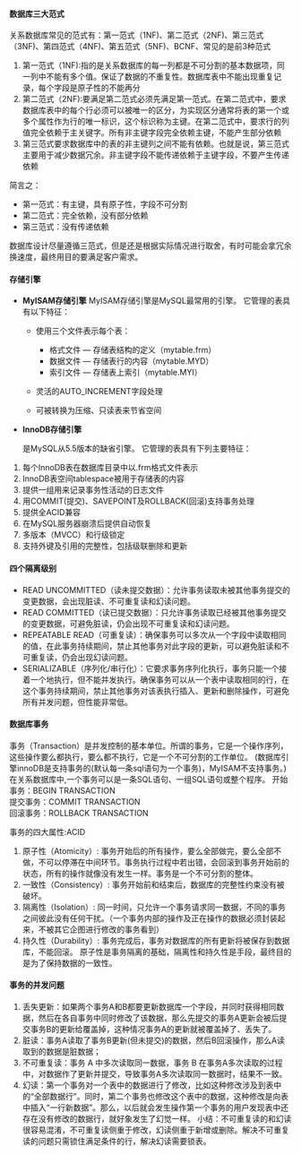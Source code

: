 #### 数据库三大范式

关系数据库常见的范式有：第一范式（1NF)、第二范式（2NF)、第三范式（3NF)、第四范式（4NF)、第五范式（5NF)、BCNF、常见的是前3种范式

1. 第一范式（1NF):指的是关系数据库的每一列都是不可分割的基本数据项，同一列中不能有多个值。保证了数据的不重复性。数据库表中不能出现重复记录，每个字段是原子性的不能再分
2. 第二范式（2NF):要满足第二范式必须先满足第一范式。在第二范式中，要求数据库表中的每个行必须可以被唯一的区分，为实现区分通常将表的第一个或多个属性作为行的唯一标识，这个标识称为主键。在第二范式中，要求行的列值完全依赖于主关键字。所有非主键字段完全依赖主键，不能产生部分依赖
3. 第三范式要求数据库中的表的非主键列之间不能有依赖。也就是说，第三范式主要用于减少数据冗余。非主键字段不能传递依赖于主键字段，不要产生传递依赖

简言之：

+ 第一范式：有主键，具有原子性，字段不可分割
+ 第二范式：完全依赖，没有部分依赖
+ 第三范式：没有传递依赖

数据库设计尽量遵循三范式，但是还是根据实际情况进行取舍，有时可能会拿冗余换速度，最终用目的要满足客户需求。

#### 存储引擎

- **MyISAM存储引擎**
  MyISAM存储引擎是MySQL最常用的引擎。
  它管理的表具有以下特征：

  - 使用三个文件表示每个表：
    - 格式文件 — 存储表结构的定义（mytable.frm）
    - 数据文件 — 存储表行的内容（mytable.MYD）
    - 索引文件 — 存储表上索引（mytable.MYI）

  - 灵活的AUTO_INCREMENT字段处理
  - 可被转换为压缩、只读表来节省空间

- **InnoDB存储引擎**

  是MySQL从5.5版本的缺省引擎。
  它管理的表具有下列主要特征：

1. 每个InnoDB表在数据库目录中以.frm格式文件表示
2. InnoDB表空间tablespace被用于存储表的内容
3. 提供一组用来记录事务性活动的日志文件
4. 用COMMIT(提交)、SAVEPOINT及ROLLBACK(回滚)支持事务处理
5. 提供全ACID兼容
6. 在MySQL服务器崩溃后提供自动恢复
7. 多版本（MVCC）和行级锁定
8. 支持外键及引用的完整性，包括级联删除和更新

#### 四个隔离级别
- READ UNCOMMITTED（读未提交数据）：允许事务读取未被其他事务提交的变更数据，会出现脏读、不可重复读和幻读问题。
- READ COMMITTED（读已提交数据）：只允许事务读取已经被其他事务提交的变更数据，可避免脏读，仍会出现不可重复读和幻读问题。
- REPEATABLE READ（可重复读）：确保事务可以多次从一个字段中读取相同的值，在此事务持续期间，禁止其他事务对此字段的更新，可以避免脏读和不可重复读，仍会出现幻读问题。
- SERIALIZABLE（序列化/串行化）：它要求事务序列化执行，事务只能一个接着一个地执行，但不能并发执行。确保事务可以从一个表中读取相同的行，在这个事务持续期间，禁止其他事务对该表执行插入、更新和删除操作，可避免所有并发问题，但性能非常低。

#### 数据库事务
事务（Transaction）是并发控制的基本单位。所谓的事务，它是一个操作序列，这些操作要么都执行，要么都不执行，它是一个不可分割的工作单位。
(数据库引擎innoDB是支持事务的(默认每一条sql语句为一个事务)，MyISAM不支持事务。)
在关系数据库中,一个事务可以是一条SQL语句、一组SQL语句或整个程序。
开始事务：BEGIN TRANSACTION  
提交事务：COMMIT TRANSACTION  
回滚事务：ROLLBACK TRANSACTION   

事务的四大属性:ACID
1. 原子性（Atomicity）: 事务开始后的所有操作，要么全部做完，要么全部不做，不可以停滞在中间环节。事务执行过程中若出错，会回滚到事务开始前的状态，所有的操作就像没有发生一样。事务是一个不可分割的整体。
2. 一致性（Consistency）: 事务开始前和结束后，数据库的完整性约束没有被破坏。
3. 隔离性（Isolation）: 同一时间，只允许一个事务请求同一数据，不同的事务之间彼此没有任何干扰。（一个事务内部的操作及正在操作的数据必须封装起来，不被其它企图进行修改的事务看到）
4. 持久性（Durability）: 事务完成后，事务对数据库的所有更新将被保存到数据库，不能回滚。
    原子性是事务隔离的基础，隔离性和持久性是手段，最终目的是为了保持数据的一致性。

#### 事务的并发问题
1. 丢失更新：如果两个事务A和B都要更新数据库一个字段，并同时获得相同数据，然后在各自事务中同时修改了该数据，那么先提交的事务A更新会被后提交事务B的更新给覆盖掉，这种情况事务A的更新就被覆盖掉了、丢失了。
2. 脏读：事务A读取了事务B更新(但未提交)的数据，然后B回滚操作，那么A读取到的数据是脏数据；
3. 不可重复读：事务 A 中多次读取同一数据，事务 B 在事务A多次读取的过程中，对数据作了更新并提交，导致事务A多次读取同一数据时，结果不一致。
4. 幻读：第一个事务对一个表中的数据进行了修改，比如这种修改涉及到表中的“全部数据行”。同时，第二个事务也修改这个表中的数据，这种修改是向表中插入“一行新数据”。那么，以后就会发生操作第一个事务的用户发现表中还存在没有修改的数据行，就好象发生了幻觉一样。
    小结：不可重复读的和幻读很容易混淆，不可重复读侧重于修改，幻读侧重于新增或删除。解决不可重复读的问题只需锁住满足条件的行，解决幻读需要锁表。